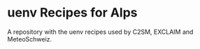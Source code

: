 # uenv Recipes for Alps

A repository with the uenv recipes used by C2SM, EXCLAIM and MeteoSchweiz.
